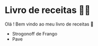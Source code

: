 # Livro de receitas :man_cook: #

Olá ! Bem vindo ao meu livro de receitas :wave: 

*  Strogonoff de Frango 
*  Pave

